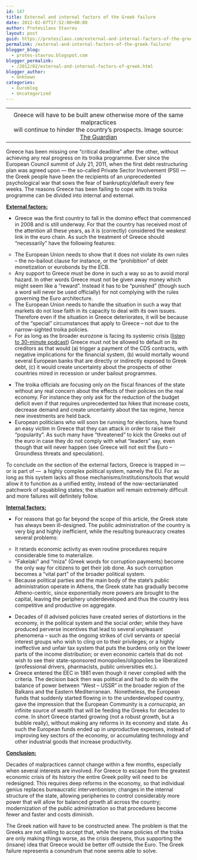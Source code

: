 ```yaml
---
id: 147
title: External and internal factors of the Greek failure
date: 2012-02-07T17:52:00+00:00
author: Protesilaos Stavrou
layout: post
guid: https://protesilaos.com/external-and-internal-factors-of-the-greek-failure/
permalink: /external-and-internal-factors-of-the-greek-failure/
blogger_blog:
  - protes-stavrou.blogspot.com
blogger_permalink:
  - /2012/02/external-and-internal-factors-of-greek.html
blogger_author:
  - Unknown
categories:
  - Euroblog
  - Uncategorized
---
```

<table align="center" cellpadding="0" cellspacing="0" class="tr-caption-container" style="margin-left: auto; margin-right: auto; text-align: center;">
  <tr>
    <td style="text-align: center;">
    </td>
  </tr>
  
  <tr>
    <td class="tr-caption" style="text-align: center;">
      Greece will have to be built anew otherwise more of the same malpractices <br />will continue to hinder the country&#8217;s prospects. Image source: <a href="http://www.guardian.co.uk/money/2011/jul/25/insurance-travellers-to-greece" target="_blank">The Guardian</a>
    </td>
  </tr>
</table>

Greece has been missing one &#8220;critical deadline&#8221; after the other, without achieving any real progress on its troika programme. Ever since the European Council summit of July 21, 2011, when the first debt restructuring plan was agreed upon &#8212; the so-called Private Sector Involvement (PSI) &#8212; the Greek people have been the recipients of an unprecedented psychological war that sows the fear of bankruptcy/default every few weeks. The reasons Greece has been failing to cope with its troika programme can be divided into internal and external.

<u>**External factors:**</u> 

  * Greece was the first country to fall in the domino effect that commenced in 2008 and is still underway. For that the country has received most of the attention all these years, as it is (correctly) considered the weakest link in the euro chain. As such the treatment of Greece should &#8220;necessarily&#8221; have the following features:
<ul style="list-style-type: circle;">
  <li>
    The European Union needs to show that it does not violate its own rules &#8211; the no-bailout clause for instance, or the &#8220;prohibition&#8221; of debt monetization or eurobonds by the ECB.
  </li>
  <li>
    Any support to Greece must be done in such a way so as to avoid moral hazard. In other words Greece must not be given away money which might seem like a &#8220;reward&#8221;. Instead it has to be &#8220;punished&#8221; (though such a word will never be used officially) for not complying with the rules governing the Euro architecture.
  </li>
  <li>
    The European Union needs to handle the situation in such a way that markets do not lose faith in its capacity to deal with its own issues. Therefore even if the situation in Greece deteriorates, it will be because of the &#8220;special&#8221; circumstances that apply to Greece &#8211; not due to the narrow-sighted troika policies.
  </li>
  <li>
    For as long as the broader eurozone is facing its systemic crisis (<a href="http://podcast.protesilaos.com/2012/02/introduction-to-systemic-crisis-of-euro.html#.TzFAvsjoo4o">listen to 30-minute podcast</a>) Greece must not be allowed to default on its creditors as that would (a) trigger a payment of the CDS contracts, with negative implications for the financial system, (b) would mortally wound several European banks that are directly or indirectly exposed to Greek debt, (c) it would create uncertainty about the prospects of other countries mired in recession or under bailout programmes.
  </li>
</ul>

  * The troika officials are focusing only on the fiscal finances of the state without any real concern about the effects of their policies on the real economy. For instance they only ask for the reduction of the budget deficit even if that requires unprecedented tax hikes that increase costs, decrease demand and create uncertainty about the tax regime, hence new investments are held back.
  * European politicians who will soon be running for elections, have found an easy victim in Greece that they can attack in order to raise their &#8220;popularity&#8221;. As such many have &#8220;threatened&#8221; to kick the Greeks out of the euro in case they do not comply with what &#8220;leaders&#8221; say, even though that will never happen (see Greece will not exit the Euro &#8211; Groundless threats and speculation). 

To conclude on the section of the external factors, Greece is trapped in &#8212; or is part of &#8212;&nbsp; a highly complex political system, namely the EU. For as long as this system lacks all those mechanisms/institutions/tools that would allow it to function as a unified entity, instead of the now-sectarianated patchwork of squabbling states; the situation will remain extremely difficult and more failures will definitely follow.

<u>**Internal factors:**</u> 

  * For reasons that go far beyond the scope of this article, the Greek state has always been ill-designed. The public administration of the country is very big and highly inefficient, while the resulting bureaucracy creates several problems:
<ul style="list-style-type: circle;">
  <li>
    It retards economic activity as even routine procedures require considerable time to materialize.
  </li>
  <li>
    &#8220;Fakelaki&#8221; and &#8220;miza&#8221; (Greek words for corruption payments) become the only way for citizens to get their job done. As such corruption becomes a &#8220;vital part&#8221; of the broader political system.
  </li>
  <li>
    Because political parties and the main body of the state&#8217;s public administration operate in Athens, the Greek state has gradually become Atheno-centric, since exponentially more powers are brought to the capital, leaving the periphery underdeveloped and thus the country less competitive and productive on aggregate.
  </li>
</ul>

  * Decades of ill advised policies have created series of distortions in the economy, in the political system and the social order; while they have produced perverse incentives that lead to several unpleasant phenomena &#8211; such as the ongoing strikes of civil servants or special interest groups who wish to cling on to their privileges; or a highly ineffective and unfair tax system that puts the burdens only on the lower parts of the income distribution; or even economic cartels that do not wish to see their state-sponsored monopolies/oligopolies be liberalized (professional drivers, pharmacists, public universities etc.).
  * Greece entered the EEC in 1981 even though it never complied with the criteria. The decision back then was political and had to do with the balance of power between &#8220;West &#8211; USSR&#8221; in the broader region of the Balkans and the Eastern Mediterranean.&nbsp; Nonetheless, the European funds that suddenly started flowing in to the underdeveloped country, gave the impression that the European Community is a _cornucopia_, an infinite source of wealth that will be feeding the Greeks for decades to come. In short Greece started growing (not a robust growth, but a bubble really), without making any reforms in its economy and state. As such the European funds ended up in unproductive expenses, instead of improving key sectors of the economy, or accumulating technology and other industrial goods that increase productivity.

<u>**Conclusion:** </u>

Decades of malpractices cannot change within a few months, especially when several interests are involved. For Greece to escape from the greatest economic crisis of its history the entire Greek polity will need to be redesigned. This requires deep reforms in the economy, so that individual genius replaces bureaucratic interventionism; changes in the internal structure of the state, allowing peripheries to control considerably more power that will allow for balanced growth all across the country; modernization of the public administration so that procedures become fewer and faster and costs diminish.

The Greek nation will have to be constructed anew. The problem is that the Greeks are not willing to accept that, while the inane policies of the troika are only making things worse, as the crisis deepens, thus supporting the (insane) idea that Greece would be better off outside the Euro. The Greek failure represents a conundrum that none seems able to solve.